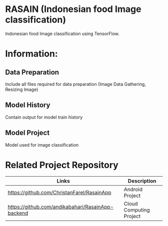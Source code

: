 # RASAIN (Indonesian food Image classification)
Indonesian food Image classification using TensorFlow.

# Information:
## Data Preparation
Include all files required for data preparation (Image Data Gathering, Resizing Image)
## Model History
Contain output for model train history
## Model Project
Model used for image classification

# Related Project Repository
|Links|Description|
|-----|-----------|
|https://github.com/ChristanFarel/RasainApp|Android Project|
|https://github.com/andikabahari/RasainApp-backend|Cloud Computing Project|
